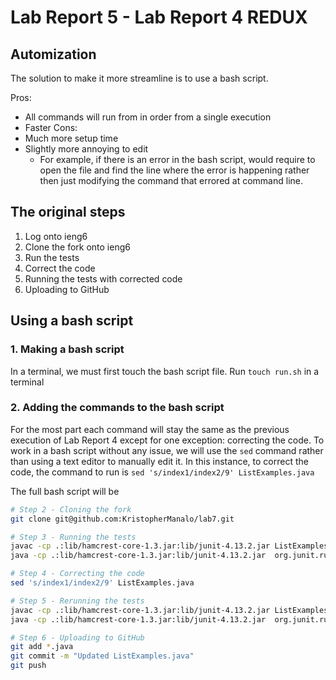 # Lab Report 5 - Lab Report 4 REDUX
## Automization
The solution to make it more streamline is to use a bash script.

Pros:
- All commands will run from in order from a single execution
- Faster
Cons:
- Much more setup time
- Slightly more annoying to edit
    - For example, if there is an error in the bash script, would require to open the file and find the line where the error is happening rather then just modifying the command that errored at command line.
## The original steps
1. Log onto ieng6
2. Clone the fork onto ieng6
3. Run the tests
4. Correct the code
5. Running the tests with corrected code
6. Uploading to GitHub
## Using a bash script
### 1. Making a bash script
In a terminal, we must first touch the bash script file.
Run `touch run.sh` in a terminal
### 2. Adding the commands to the bash script
For the most part each command will stay the same as the previous execution of Lab Report 4 except for one exception: correcting the code.
To work in a bash script without any issue, we will use the `sed` command rather than using a text editor to manually edit it. In this instance, to correct the code, the command to run is `sed 's/index1/index2/9' ListExamples.java`

The full bash script will be
```bash
# Step 2 - Cloning the fork
git clone git@github.com:KristopherManalo/lab7.git

# Step 3 - Running the tests
javac -cp .:lib/hamcrest-core-1.3.jar:lib/junit-4.13.2.jar ListExamples.java ListExamplesTests.java
java -cp .:lib/hamcrest-core-1.3.jar:lib/junit-4.13.2.jar  org.junit.runner.JUnitCore ListExamplesTests

# Step 4 - Correcting the code
sed 's/index1/index2/9' ListExamples.java

# Step 5 - Rerunning the tests
javac -cp .:lib/hamcrest-core-1.3.jar:lib/junit-4.13.2.jar ListExamples.java ListExamplesTests.java
java -cp .:lib/hamcrest-core-1.3.jar:lib/junit-4.13.2.jar  org.junit.runner.JUnitCore ListExamplesTests

# Step 6 - Uploading to GitHub
git add *.java
git commit -m "Updated ListExamples.java"
git push
```
